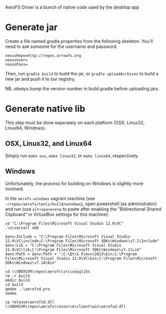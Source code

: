 AeroFS Driver is a bunch of native code used by the desktop app

# Generate jar

Create a file named gradle.properties from the following skeleton. You'll need
to ask someone for the username and password.

    nexusRepo=http://repos.arrowfs.org
    nexusUser=
    nexusPass=

Then, run `gradle build` to build the jar, or `gradle uploadArchives` to build
a new jar and push it to our registry.

NB.  *always* bump the version number in build.gradle before uploading jars.

# Generate native lib

This step must be done seperately on each platform (OSX, Linux32, Linux64,
Windows).

## OSX, Linux32, and Linux64

Simply run `make osx`, `make linux32`, or `make linux64`, respectively.

## Windows

Unfortunately, the process for building on Windows is slightly more involved.

In the `aerofs-windows` vagrant machine (see
`~/repos/aerofs/tools/build/windows`), open powershell (as administrator) and
run (use `alt+space+e+p` to paste after enabling the "Bidirectional Shared
Clipboard" in VirtualBox settings for this machine):

    cd "C:\Program Files\Microsoft Visual Studio 12.0\VC"
    .\vcvarsall x86

    $env:Include = "C:\Program Files\Microsoft Visual Studio 12.0\VC\include;C:\Program Files\Microsoft SDKs\Windows\v7.1\Include"
    $env:Lib = "C:\Program Files\Microsoft Visual Studio 12.0\VC\lib;C:\Program Files\Microsoft SDKs\Windows\v7.1\Lib"
    $env:Path = $env:Path + ";C:\Qt\5.5\msvc2013\bin;C:\Program Files\Microsoft Visual Studio 12.0\VC\bin;C:\Program Files\Microsoft SDKs\Windows\v7.1A\Bin"

    cd \\VBOXSVR\repos\aerofs\src\swiglibs
    rm -r build
    mkdir build
    cd build
    qmake ..\aerofsd.pro
    nmake

    cp release\aerofsd.dll \\VBOXSVR\repos\aerofs\resource\client\win\aerofsd.dll
